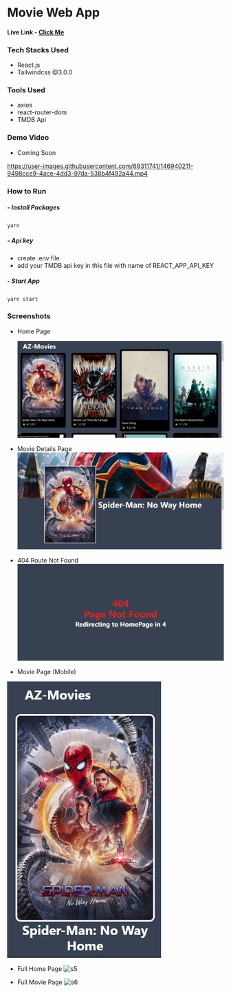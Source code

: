 # Movie Web App

#### Live Link - [Click Me](https://harshsinghs1058.github.io/movie_app/#/)

### Tech Stacks Used

- React.js
- Tailwindcss @3.0.0

### Tools Used

- axios
- react-router-dom
- TMDB Api

### Demo Video

- Coming Soon

https://user-images.githubusercontent.com/69311741/146940211-9498cce9-4ace-4dd3-97da-538b4f492a44.mp4



### How to Run

##### - Install Packages

`yarn`

##### - Api key

- create .env file
- add your TMDB api key in this file with name of REACT_APP_API_KEY

##### - Start App

`yarn start`

### Screenshots

- Home Page

  ![s1](demos/s1.jpg)

- Movie Details Page
  ![s2](demos/s2.jpg)

- 404 Route Not Found
  ![s4](demos/s4.jpg)

- Movie Page (Mobile)

![s3](demos/s3.jpg)

- Full Home Page
  ![s5](demos/s5.jpg)

- Full Movie Page
  ![s6](demos/s6.jpg)
